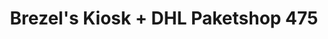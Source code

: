 ---
title: "Brezel's Kiosk + DHL Paketshop 475"
url: /leipzig/brezels-kiosk-dhl-paketshop-475/
shop: Kiosk
---